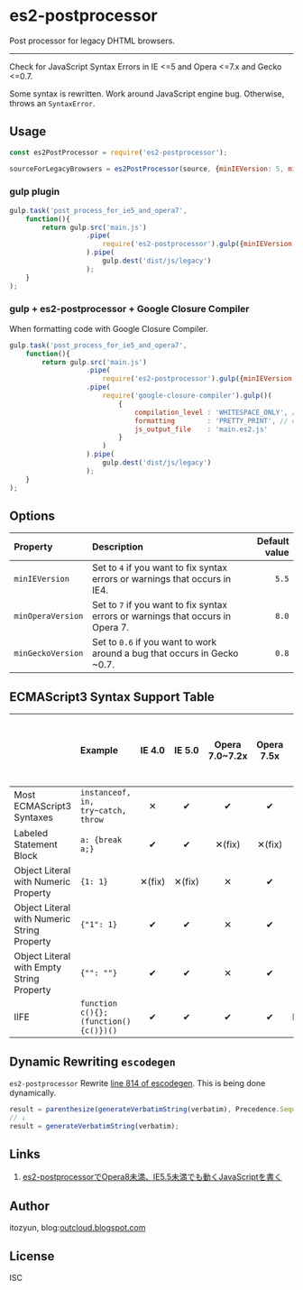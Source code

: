 # es2-postprocessor

Post processor for legacy DHTML browsers.

---

Check for JavaScript Syntax Errors in IE <=5 and Opera <=7.x and Gecko <=0.7.

Some syntax is rewritten. Work around JavaScript engine bug. Otherwise, throws an `SyntaxError`.

## Usage

~~~js
const es2PostProcessor = require('es2-postprocessor');

sourceForLegacyBrowsers = es2PostProcessor(source, {minIEVersion: 5, minOperaVersion: 7, minGeckoVersion: 0.6});
~~~

### gulp plugin

~~~js
gulp.task('post_process_for_ie5_and_opera7',
    function(){
        return gulp.src('main.js')
                   .pipe(
                       require('es2-postprocessor').gulp({minIEVersion: 5, minOperaVersion: 7, minGeckoVersion: 0.6})
                   ).pipe(
                       gulp.dest('dist/js/legacy')
                   );
    }
);
~~~

### gulp + es2-postprocessor + Google Closure Compiler

When formatting code with Google Closure Compiler.

~~~js
gulp.task('post_process_for_ie5_and_opera7',
    function(){
        return gulp.src('main.js')
                   .pipe(
                       require('es2-postprocessor').gulp({minIEVersion: 5, minOperaVersion: 7, minGeckoVersion: 0.6})
                   .pipe(
                       require('google-closure-compiler').gulp()(
                           {
                               compilation_level : 'WHITESPACE_ONLY', // Prevent replacing labeled blocks.
                               formatting        : 'PRETTY_PRINT', // or 'SINGLE_QUOTES'
                               js_output_file    : 'main.es2.js'
                           }
                       )
                   ).pipe(
                       gulp.dest('dist/js/legacy')
                   );
    }
);
~~~

## Options

| Property          | Description                                                                     | Default value |
|:------------------|:--------------------------------------------------------------------------------|--------------:|
| `minIEVersion`    | Set to `4` if you want to fix syntax errors or warnings that occurs in IE4.     | `5.5`         |
| `minOperaVersion` | Set to `7` if you want to fix syntax errors or warnings that occurs in Opera 7. | `8.0`         |
| `minGeckoVersion` | Set to `0.6` if you want to work around a bug that occurs in Gecko ~0.7.        | `0.8`         |

## ECMAScript3 Syntax Support Table

|                                             | Example                              | IE 4.0  | IE 5.0  | Opera 7.0~7.2x | Opera 7.5x | Gecko ~0.7 |IE 5.5+, Opera 8+, Gecko 0.8+ |
|:--------------------------------------------|:-------------------------------------|:-------:|:-------:|:--------------:|:----------:|:----------:|:----------------------------:|
| Most ECMAScript3 Syntaxes                   | `instanceof, in, try~catch, throw`   | ✕      | ✔      | ✔             | ✔         | ✔         | ✔                           |
| Labeled Statement Block                     | `a: {break a;}`                      | ✔      | ✔      | ✕(fix)        | ✕(fix)    | ✔         | ✔                           |
| Object Literal with Numeric Property        | `{1: 1}`                             | ✕(fix) | ✕(fix) | ✕             | ✔         | ✔         | ✔                           |
| Object Literal with Numeric String Property | `{"1": 1}`                           | ✔      | ✔      | ✕             | ✔         | ✔         | ✔                           |
| Object Literal with Empty String Property   | `{"": ""}`                           | ✔      | ✔      | ✕             | ✔         | ✔         | ✔                           |
| IIFE                                        | `function c(){};(function(){c()})()` | ✔      | ✔      | ✔             | ✔         | Bug(fix)   | ✔                           |



## Dynamic Rewriting `escodegen`

`es2-postprocessor` Rewrite [line 814 of escodegen](https://github.com/estools/escodegen/blob/7a48a218cff99cd38e38e54ac8f310196314702e/escodegen.js#L814). This is being done dynamically.

~~~js
result = parenthesize(generateVerbatimString(verbatim), Precedence.Sequence, precedence);
// ↓
result = generateVerbatimString(verbatim);
~~~

## Links

1. [es2-postprocessorでOpera8未満、IE5.5未満でも動くJavaScriptを書く](//outcloud.blogspot.com/2022/11/es2-postprocessor.html)

## Author

itozyun, blog:[outcloud.blogspot.com](//outcloud.blogspot.com/)

## License

ISC
